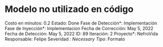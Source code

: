 # Modelo no utilizado en código

Costo en minutos: 0.2
Estado: Done
Fase de Detección*: Implementación
Fase de Inyección*: Implementacion
Fecha de Corrección: May 5, 2022
Fecha de Detección: May 5, 2022
ID: 89
Iteración: 2
Proyecto*: NefroVida
Responsable: Felipe
Severidad *: Necessary
Tipo*: Formato